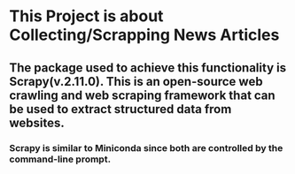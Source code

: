 # This Project is about Collecting/Scrapping News Articles
## The package used to achieve this functionality is Scrapy(v.2.11.0). This is an open-source web crawling and web scraping framework that can be used to extract structured data from websites. 
### Scrapy is similar to Miniconda since both are controlled by the command-line prompt. 